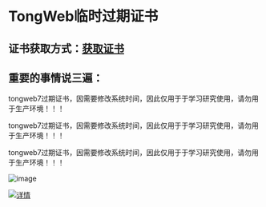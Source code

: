 # TongWeb临时过期证书
## 证书获取方式：[获取证书](https://www.kuaifaka.net/purchasing?link=VHpxwhY)

## 重要的事情说三遍：

  tongweb7过期证书，因需要修改系统时间，因此仅用于于学习研究使用，请勿用于生产环境！！！
  
  tongweb7过期证书，因需要修改系统时间，因此仅用于于学习研究使用，请勿用于生产环境！！！
  
  tongweb7过期证书，因需要修改系统时间，因此仅用于于学习研究使用，请勿用于生产环境！！！
  
  ![image](https://github.com/WgcloudPro/TongWebTemp/assets/131434608/0cf3b509-cf47-4e07-88fa-a6433c573b1a)
  
  
  [![详情](https://github.com/WgcloudPro/TongWebTemp/assets/131434608/e87588ff-83ff-4db2-a4fd-f3855e353d99)](https://www.kuaifaka.net/purchasing?link=VHpxwhY)


